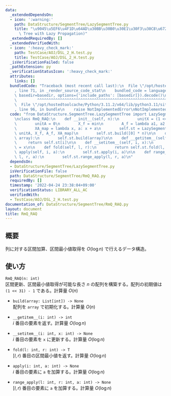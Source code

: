 ```yaml
---
data:
  _extendedDependsOn:
  - icon: ':warning:'
    path: DataStructure/SegmentTree/LazySegmentTree.py
    title: "\u9045\u5EF6\u4F1D\u64AD\u30BB\u30B0\u30E1\u30F3\u30C8\u6728 (Segment\
      \ Tree with Lazy Propagation)"
  _extendedRequiredBy: []
  _extendedVerifiedWith:
  - icon: ':heavy_check_mark:'
    path: TestCase/AOJ/DSL_2_H.test.py
    title: TestCase/AOJ/DSL_2_H.test.py
  _isVerificationFailed: false
  _pathExtension: py
  _verificationStatusIcon: ':heavy_check_mark:'
  attributes:
    links: []
  bundledCode: "Traceback (most recent call last):\n  File \"/opt/hostedtoolcache/Python/3.11.2/x64/lib/python3.11/site-packages/onlinejudge_verify/documentation/build.py\"\
    , line 71, in _render_source_code_stat\n    bundled_code = language.bundle(stat.path,\
    \ basedir=basedir, options={'include_paths': [basedir]}).decode()\n          \
    \         ^^^^^^^^^^^^^^^^^^^^^^^^^^^^^^^^^^^^^^^^^^^^^^^^^^^^^^^^^^^^^^^^^^^^^^^^^^^^^^^^^\n\
    \  File \"/opt/hostedtoolcache/Python/3.11.2/x64/lib/python3.11/site-packages/onlinejudge_verify/languages/python.py\"\
    , line 96, in bundle\n    raise NotImplementedError\nNotImplementedError\n"
  code: "from DataStructure.SegmentTree.LazySegmentTree import LazySegmentTree\n\n\
    \nclass RmQ_RAQ:\n    def __init__(self, n):\n        unitX = (1 << 31) - 1\n\
    \        unitA = 0\n        X_f = min\n        A_f = lambda a1, a2: a1 + a2\n\
    \        XA_map = lambda x, a: x + a\n        self.st = LazySegmentTree(n, unitX,\
    \ unitA, X_f, A_f, XA_map)\n        self.st.build([0] * n)\n\n    def build(self,\
    \ array):\n        self.st.build(array)\n\n    def __getitem__(self, i):\n   \
    \     return self.st[i]\n\n    def __setitem__(self, i, x):\n        self.st[i]\
    \ = x\n\n    def fold(self, l, r):\n        return self.st.fold(l, r)\n\n    def\
    \ apply(self, i, a):\n        self.st.apply(i, a)\n\n    def range_apply(self,\
    \ l, r, a):\n        self.st.range_apply(l, r, a)\n"
  dependsOn:
  - DataStructure/SegmentTree/LazySegmentTree.py
  isVerificationFile: false
  path: DataStructure/SegmentTree/RmQ_RAQ.py
  requiredBy: []
  timestamp: '2022-04-24 23:38:04+09:00'
  verificationStatus: LIBRARY_ALL_AC
  verifiedWith:
  - TestCase/AOJ/DSL_2_H.test.py
documentation_of: DataStructure/SegmentTree/RmQ_RAQ.py
layout: document
title: RmQ_RAQ
---
```


## 概要
列に対する区間加算、区間最小値取得を $O(\log n)$ で行えるデータ構造。

## 使い方
`RmQ_RAQ(n: int)`  
区間更新、区間最小値取得が可能な長さ $n$ の配列を構築する。配列の初期値は `(1 << 31) - 1` である。計算量 $O(n)$

- `build(array: List[int]) -> None`  
配列を `array` で初期化する。計算量 $O(n)$

- `__getitem__(i: int) -> int`  
$i$ 番目の要素を返す。計算量 $O(\log n)$

- `__setitem__(i: int, x: int) -> None`  
$i$ 番目の要素を `x` に更新する。計算量 $O(\log n)$

- `fold(l: int, r: int) -> T`  
$[l, r)$ 番目の区間最小値を返す。計算量 $O(\log n)$

- `apply(i: int, a: int) -> None`  
$i$ 番目の要素に `a` を加算する。計算量 $O(\log n)$

- `range_apply(l: int, r: int, a: int) -> None`  
$[l, r)$ 番目の要素に `a` を加算する。計算量 $O(\log n)$